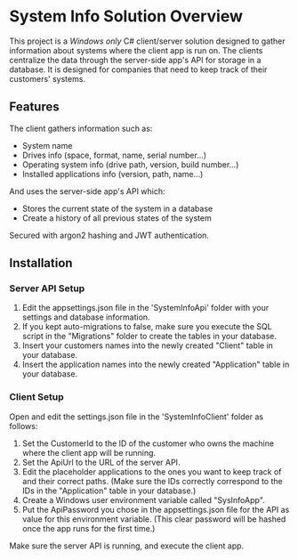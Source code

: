 # System Info Solution Overview

This project is a *Windows only* C# client/server solution designed to gather information about systems where the client app is run on. 
The clients centralize the data through the server-side app's API for storage in a database. 
It is designed for companies that need to keep track of their customers' systems.

## Features

The client gathers information such as:
  - System name
  - Drives info (space, format, name, serial number...)
  - Operating system info (drive path, version, build number...)
  - Installed applications info (version, path, name...)

And uses the server-side app's API which:
  - Stores the current state of the system in a database
  - Create a history of all previous states of the system

Secured with argon2 hashing and JWT authentication.

## Installation

### Server API Setup

1. Edit the appsettings.json file in the 'SystemInfoApi' folder with your settings and database information.
2. If you kept auto-migrations to false, make sure you execute the SQL script in the "Migrations" folder to create the tables in your database.
3. Insert your customers names into the newly created "Client" table in your database.
4. Insert the application names into the newly created "Application" table in your database.

### Client Setup

Open and edit the settings.json file in the 'SystemInfoClient' folder as follows:
1. Set the CustomerId to the ID of the customer who owns the machine where the client app will be running.
2. Set the ApiUrl to the URL of the server API.
3. Edit the placeholder applications to the ones you want to keep track of and their correct paths. (Make sure the IDs correctly correspond to the IDs in the "Application" table in your database.)
4. Create a Windows user environment variable called "SysInfoApp".
5. Put the ApiPassword you chose in the appsettings.json file for the API as value for this environment variable. (This clear password will be hashed once the app runs for the first time.)

Make sure the server API is running, and execute the client app.